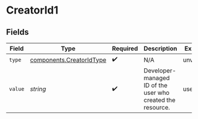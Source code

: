 # CreatorId1


## Fields

| Field                                                                | Type                                                                 | Required                                                             | Description                                                          | Example                                                              |
| -------------------------------------------------------------------- | -------------------------------------------------------------------- | -------------------------------------------------------------------- | -------------------------------------------------------------------- | -------------------------------------------------------------------- |
| `type`                                                               | [components.CreatorIdType](../../models/components/creatoridtype.md) | :heavy_check_mark:                                                   | N/A                                                                  | unverified                                                           |
| `value`                                                              | *string*                                                             | :heavy_check_mark:                                                   | Developer-managed ID of the user who created the resource.           | user123                                                              |